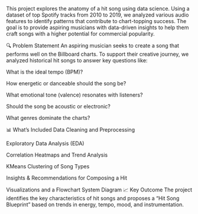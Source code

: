 This project explores the anatomy of a hit song using data science. Using a dataset of top Spotify tracks from 2010 to 2019, we analyzed various audio features to identify patterns that contribute to chart-topping success. The goal is to provide aspiring musicians with data-driven insights to help them craft songs with a higher potential for commercial popularity.

🔍 Problem Statement
An aspiring musician seeks to create a song that performs well on the Billboard charts. To support their creative journey, we analyzed historical hit songs to answer key questions like:

What is the ideal tempo (BPM)?

How energetic or danceable should the song be?

What emotional tone (valence) resonates with listeners?

Should the song be acoustic or electronic?

What genres dominate the charts?

📊 What’s Included
Data Cleaning and Preprocessing

Exploratory Data Analysis (EDA)

Correlation Heatmaps and Trend Analysis

KMeans Clustering of Song Types

Insights & Recommendations for Composing a Hit

Visualizations and a Flowchart System Diagram
📈 Key Outcome
The project identifies the key characteristics of hit songs and proposes a “Hit Song Blueprint” based on trends in energy, tempo, mood, and instrumentation.
